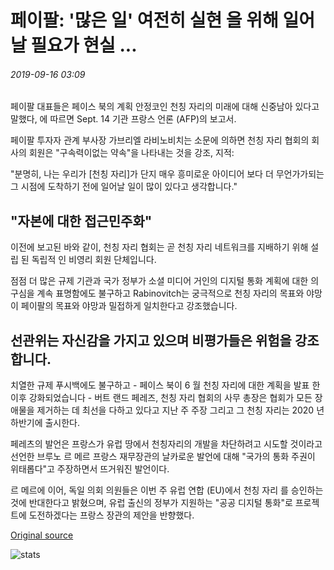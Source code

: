 # 페이팔: '많은 일' 여전히 실현 을 위해 일어날 필요가 현실 ...

###### 2019-09-16 03:09

페이팔 대표들은 페이스 북의 계획 안정코인 천칭 자리의 미래에 대해 신중남아 있다고 말했다, 에 따르면 Sept. 14 기관 프랑스 언론 (AFP)의 보고서.

페이팔 투자자 관계 부사장 가브리엘 라비노비치는 소문에 의하면 천칭 자리 협회의 회사의 회원은 "구속력이없는 약속"을 나타내는 것을 강조, 지적:

"분명히, 나는 우리가 \[천칭 자리]가 단지 매우 흥미로운 아이디어 보다 더 무언가가되는 그 시점에 도착하기 전에 일어날 일이 많이 있다고 생각합니다."

## "자본에 대한 접근민주화"

이전에 보고된 바와 같이, 천칭 자리 협회는 곧 천칭 자리 네트워크를 지배하기 위해 설립 된 독립적 인 비영리 회원 단체입니다.

점점 더 많은 규제 기관과 국가 정부가 소셜 미디어 거인의 디지털 통화 계획에 대한 의구심을 계속 표명함에도 불구하고 Rabinovitch는 궁극적으로 천칭 자리의 목표와 야망이 페이팔의 목표와 야망과 밀접하게 일치한다고 강조했습니다.

## 선관위는 자신감을 가지고 있으며 비평가들은 위험을 강조합니다.

치열한 규제 푸시백에도 불구하고 - 페이스 북이 6 월 천칭 자리에 대한 계획을 발표 한 이후 강화되었습니다 - 버트 랜드 페레즈, 천칭 자리 협회의 사무 총장은 협회가 모든 장애물을 제거하는 데 최선을 다하고 있다고 지난 주 주장 그리고 그 천칭 자리는 2020 년 하반기에 출시한다.

페레츠의 발언은 프랑스가 유럽 땅에서 천칭자리의 개발을 차단하려고 시도할 것이라고 선언한 브루노 르 메르 프랑스 재무장관의 날카로운 발언에 대해 "국가의 통화 주권이 위태롭다"고 주장하면서 뜨거워진 발언이다.

르 메르에 이어, 독일 의회 의원들은 이번 주 유럽 연합 (EU)에서 천칭 자리 를 승인하는 것에 반대한다고 밝혔으며, 유럽 출신의 정부가 지원하는 "공공 디지털 통화"로 프로젝트에 도전하겠다는 프랑스 장관의 제안을 반향했다.

[Original source](https://cointelegraph.com/news/paypal-a-lot-of-work-still-needs-to-happen-for-libra-to-become-real)

![stats](https://c.statcounter.com/11760860/0/a89fa40b/1/ "stats")